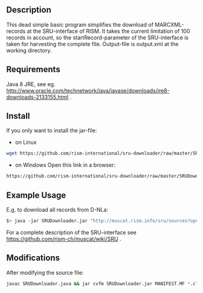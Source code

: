 Description
------------
This dead simple basic program simplifies the download of MARCXML-records at the SRU-interface of RISM. It takes the current limitation of 100 records in account, so the startRecord-parameter of the SRU-interface is taken for harvesting the complete file.
Output-file is output.xml at the working directory.

Requirements
-------------
Java 8 JRE, see eg. http://www.oracle.com/technetwork/java/javase/downloads/jre8-downloads-2133155.html .

Install
--------
If you only want to install the jar-file:
* on Linux
```bash
wget https://github.com/rism-international/sru-downloader/raw/master/SRUDownloader.jar
```
* on Windows
Open this link in a browser:
```bash
https://github.com/rism-international/sru-downloader/raw/master/SRUDownloader.jar
```

Example Usage
-------------
E.g. to download all records from D-NLa:
```bash
$> java -jar SRUDownloader.jar "http://muscat.rism.info/sru/sources?operation=searchRetrieve&version=1.1&query=siglum=D-NLa&maximumRecords=100"
```
For a complete description of the SRU-interface see https://github.com/rism-ch/muscat/wiki/SRU .

Modifications
-------------
After modifying the source file:
```bash
javac SRUDownloader.java && jar cvfm SRUDownloader.jar MANIFEST.MF *.class
```
